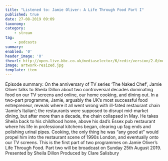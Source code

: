 ```yaml
---
title: "Listened to: Jamie Oliver: A Life Through Food Part I"
published: true
date: 27-08-2019 09:09
taxonomy:
category:
	- stream
tag:
	- podcasts
summary:
enabled: '0'
header_image: '0'
theurl: http://open.live.bbc.co.uk/mediaselector/6/redir/version/2.0/mediaset/audio-nondrm-download/proto/http/vpid/p07kqclh.mp3
image: artwork-resized.jpg
template: item
---
```

 
Episode summary: On the anniversary of TV series ‘The Naked Chef’, Jamie Oliver talks to Sheila Dillon about two controversial decades dominating food on our TV screens and online, our home cooking, and dining out. In a two-part programme, Jamie, arguably the UK’s most successful food entrepreneur, reveals where it all went wrong with ill-fated restaurant chain ‘Jamie’s Italian’; the restaurants were supposed to disrupt mid-market dining, but after more than a decade, the chain collapsed in May. He takes Sheila back to his childhood home, above his dad’s Essex pub restaurant where his life in professional kitchens began, clearing up fag ends and polishing urinal pipes. Cooking, the only thing he was “any good at” would propel him into the restaurant scene of 1990s London, and eventually onto our TV screens. This is the first part of two programmes on Jamie Oliver’s Life Through Food. Part two will be broadcast on Sunday 25th August 2019. Presented by Sheila Dillon Produced by Clare Salisbury
